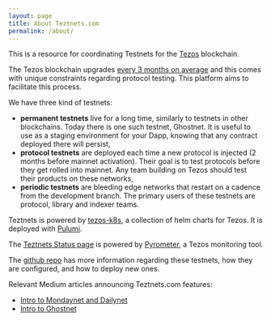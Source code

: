 ```yaml
---
layout: page
title: About Teztnets.com
permalink: /about/
---
```


This is a resource for coordinating Testnets for the [Tezos](https://tezos.com) blockchain.

The Tezos blockchain upgrades [every 3 months on average](https://www.tezosagora.org/learn) and this comes with unique constraints regarding protocol testing. This platform aims to facilitate this process.

We have three kind of testnets:

* **permanent testnets** live for a long time, similarly to testnets in other blockchains. Today there is one such testnet, Ghostnet. It is useful to use as a staging environment for your Dapp, knowing that any contract deployed there will persist,
* **protocol testnets** are deployed each time a new protocol is injected (2 months before mainnet activation). Their goal is to test protocols before they get rolled into mainnet. Any team building on Tezos should test their products on these networks,
* **periodic testnets** are bleeding edge networks that restart on a cadence from the development branch. The primary users of these testnets are protocol, library and indexer teams.

Teztnets is powered by [tezos-k8s](https://tezos-k8s.xyz), a collection of helm charts for Tezos. It is deployed with [Pulumi](https://pulumi.com).

The [Teztnets Status page](https://status.teztnets.com) is powered by [Pyrometer](https://gitlab.com/tezos-kiln/pyrometer), a Tezos monitoring tool.

The [github repo](https://github.com/oxheadalpha/teztnets) has more information regarding these testnets, how they are configured, and how to deploy new ones.

Relevant Medium articles announcing Teztnets.com features:

* [Intro to Mondaynet and Dailynet](https://medium.com/the-aleph/continuous-tezos-protocol-testing-with-dailynet-and-mondaynet-92d4b084a9f6)
* [Intro to Ghostnet](https://medium.com/the-aleph/introducing-ghostnet-1bf39976e61f)
